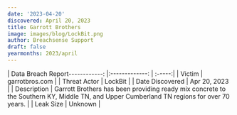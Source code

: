 ```yaml
---
date: '2023-04-20'
discovered: April 20, 2023
title: Garrott Brothers
image: images/blog/LockBit.png
author: Breachsense Support
draft: false
yearmonths: 2023/april
---
```


| Data Breach Report------------:     |:-------------:    | :-----:|
| Victim      | garrotbros.com      | 
| Threat Actor      | LockBit      | 
| Date Discovered      | Apr 20, 2023      | 
| Description      | Garrott Brothers has been providing ready mix concrete to the Southern KY, Middle TN, and Upper Cumberland TN regions for over 70 years.      | 
| Leak Size      | Unknown      | 


